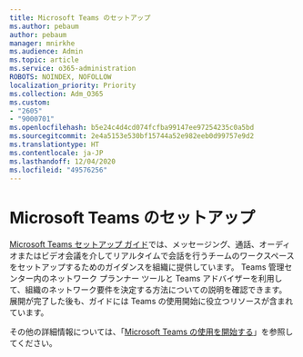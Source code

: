 ```yaml
---
title: Microsoft Teams のセットアップ
ms.author: pebaum
author: pebaum
manager: mnirkhe
ms.audience: Admin
ms.topic: article
ms.service: o365-administration
ROBOTS: NOINDEX, NOFOLLOW
localization_priority: Priority
ms.collection: Adm_O365
ms.custom:
- "2605"
- "9000701"
ms.openlocfilehash: b5e24c4d4cd074fcfba99147ee97254235c0a5bd
ms.sourcegitcommit: 2e4a5153e530bf15744a52e982eeb0d99757e9d2
ms.translationtype: HT
ms.contentlocale: ja-JP
ms.lasthandoff: 12/04/2020
ms.locfileid: "49576256"
---
```

# <a name="set-up-microsoft-teams"></a>Microsoft Teams のセットアップ

[Microsoft Teams セットアップ ガイド](https://aka.ms/teamsguidance)では、メッセージング、通話、オーディオまたはビデオ会議を介してリアルタイムで会話を行うチームのワークスペースをセットアップするためのガイダンスを組織に提供しています。 Teams 管理センター内のネットワーク プランナー ツールと Teams アドバイザーを利用して、組織のネットワーク要件を決定する方法についての説明を確認できます。 展開が完了した後も、ガイドには Teams の使用開始に役立つリソースが含まれています。

その他の詳細情報については、「[Microsoft Teams の使用を開始する](https://docs.microsoft.com/microsoftteams/get-started-with-teams-quick-start)」を参照してください。
